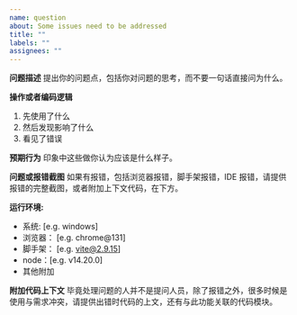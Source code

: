 ```yaml
---
name: question
about: Some issues need to be addressed
title: ""
labels: ""
assignees: ""
---
```


**问题描述**
提出你的问题点，包括你对问题的思考，而不要一句话直接问为什么。

**操作或者编码逻辑**

1. 先使用了什么
2. 然后发现影响了什么
4. 看见了错误

**预期行为**
印象中这些做你认为应该是什么样子。

**问题或报错截图**
如果有报错，包括浏览器报错，脚手架报错，IDE 报错，请提供报错的完整截图，或者附加上下文代码，在下方。

**运行环境:**

- 系统: [e.g. windows]
- 浏览器： [e.g. chrome@131]
- 脚手架： [e.g. vite@2.9.15]
- node：[e.g. v14.20.0]
- 其他附加


**附加代码上下文**
毕竟处理问题的人并不是提问人员，除了报错之外，很多时候是使用与需求冲突，请提供出错时代码的上文，还有与此功能关联的代码模块。
